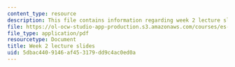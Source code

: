 ```yaml
---
content_type: resource
description: This file contains information regarding week 2 lecture slides.
file: https://ol-ocw-studio-app-production.s3.amazonaws.com/courses/es-s10-drugs-and-the-brain-spring-2013/5dbac4409146af453179dd9c4ac0ed0a_MITES_S10S13_Week2.pdf
file_type: application/pdf
resourcetype: Document
title: Week 2 lecture slides
uid: 5dbac440-9146-af45-3179-dd9c4ac0ed0a
---
```

